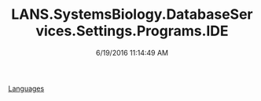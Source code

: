 ﻿---
title: LANS.SystemsBiology.DatabaseServices.Settings.Programs.IDE
date: 6/19/2016 11:14:49 AM
---

[Languages](T-LANS.SystemsBiology.DatabaseServices.Settings.Programs.IDE.Languages.html)
